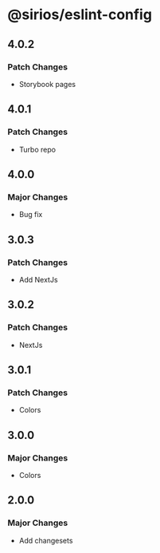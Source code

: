# @sirios/eslint-config

## 4.0.2

### Patch Changes

- Storybook pages

## 4.0.1

### Patch Changes

- Turbo repo

## 4.0.0

### Major Changes

- Bug fix

## 3.0.3

### Patch Changes

- Add NextJs

## 3.0.2

### Patch Changes

- NextJs

## 3.0.1

### Patch Changes

- Colors

## 3.0.0

### Major Changes

- Colors

## 2.0.0

### Major Changes

- Add changesets
